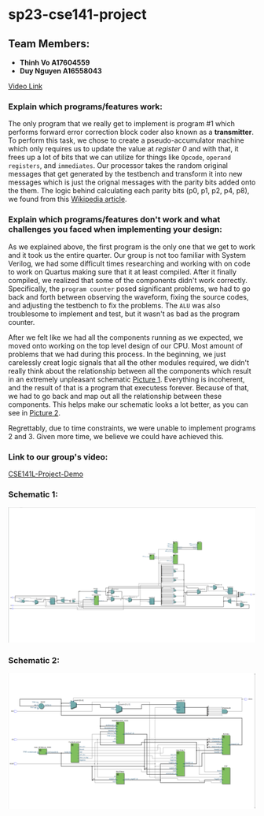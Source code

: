 # sp23-cse141-project
 
## Team Members:
- **Thinh Vo A17604559**
- **Duy Nguyen A16558043**

[Video Link](#link-to-our-groups-video)

### Explain which programs/features work:

The only program that we really get to implement is program #1 which performs forward error correction block coder also known as a **transmitter**. To perform this task, we chose to create a pseudo-accumulator machine which only requires us to update the value at *register 0* and with that, it frees up a lot of bits that we can utilize for things like `Opcode`, `operand registers`, and `immediates`. Our processor takes the random original messages that get generated by the testbench and transform it into new messages which is just the orignal messages with the parity bits added onto the them. The logic behind calculating each parity bits (p0, p1, p2, p4, p8), we found from this [Wikipedia article](https://en.wikipedia.org/wiki/Hamming_code).

### Explain which programs/features don't work and what challenges you faced when implementing your design:

As we explained above, the first program is the only one that we get to work and it took us the entire quarter. Our group is not too familiar with System Verilog, we had some difficult times researching and working with on code to work on Quartus making sure that it at least compiled. After it finally compiled, we realized that some of the components didn't work correctly. Specifically, the `program counter` posed significant problems, we had to go back and forth between observing the waveform, fixing the source codes, and adjusting the testbench to fix the problems. The `ALU` was also troublesome to implement and test, but it wasn't as bad as the program counter.

After we felt like we had all the components running as we expected, we moved onto working on the top level design of our CPU. Most amount of problems that we had during this process. In the beginning, we just carelessly creat logic signals that all the other modules required, we didn't really think about the relationship between all the components which result in an extremely unpleasant schematic [Picture 1](#schematic-1). Everything is incoherent, and the result of that is a program that executess forever. Because of that, we had to go back and map out all the relationship between these components. This helps make our schematic looks a lot better, as you can see in [Picture 2](#schematic-2).

Regrettably, due to time constraints, we were unable to implement programs 2 and 3. Given more time, we believe we could have achieved this.

### Link to our group's video:

[CSE141L-Project-Demo](https://youtu.be/azPdiOcr0Zg)

### Schematic 1:

![Schematic 1](Schematic1.png)

### Schematic 2:

![Schematic 2](Schematic2.png)